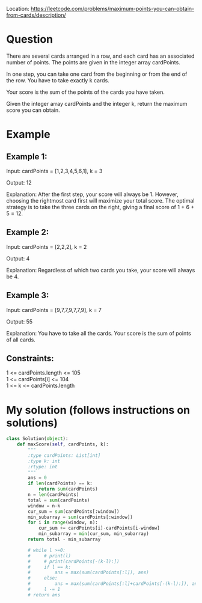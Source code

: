 Location: https://leetcode.com/problems/maximum-points-you-can-obtain-from-cards/description/
# Question
There are several cards arranged in a row, and each card has an associated number of points. The points are given in the integer array cardPoints.

In one step, you can take one card from the beginning or from the end of the row. You have to take exactly k cards.

Your score is the sum of the points of the cards you have taken.

Given the integer array cardPoints and the integer k, return the maximum score you can obtain.
# Example

## Example 1:

Input: cardPoints = [1,2,3,4,5,6,1], k = 3

Output: 12

Explanation: After the first step, your score will always be 1. However, choosing the rightmost card first will maximize your total score. The optimal strategy is to take the three cards on the right, giving a final score of 1 + 6 + 5 = 12.

## Example 2:

Input: cardPoints = [2,2,2], k = 2

Output: 4

Explanation: Regardless of which two cards you take, your score will always be 4.

## Example 3:

Input: cardPoints = [9,7,7,9,7,7,9], k = 7

Output: 55

Explanation: You have to take all the cards. Your score is the sum of points of all cards.
 

## Constraints:

1 <= cardPoints.length <= 105\
1 <= cardPoints[i] <= 104\
1 <= k <= cardPoints.length
 

# My solution (follows instructions on solutions)
```python
class Solution(object):
    def maxScore(self, cardPoints, k):
        """
        :type cardPoints: List[int]
        :type k: int
        :rtype: int
        """
        ans = 0
        if len(cardPoints) == k:
            return sum(cardPoints)
        n = len(cardPoints)
        total = sum(cardPoints)
        window = n-k
        cur_sum = sum(cardPoints[:window])
        min_subarray = sum(cardPoints[:window])
        for i in range(window, n):
            cur_sum += cardPoints[i]-cardPoints[i-window]
            min_subarray = min(cur_sum, min_subarray)
        return total - min_subarray

        # while l >=0:
        #     # print(l)
        #     # print(cardPoints[-(k-l):])
        #     if l == k:
        #         ans = max(sum(cardPoints[:l]), ans)
        #     else:
        #         ans = max(sum(cardPoints[:l]+cardPoints[-(k-l):]), ans)
        #     l -= 1
        # return ans


        
```
